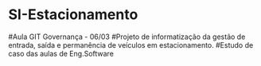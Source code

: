 # SI-Estacionamento
#Aula GIT Governança - 06/03
#Projeto de informatização da gestão de entrada, saída e permanência de veículos em estacionamento.
#Estudo de caso das aulas de Eng.Software
